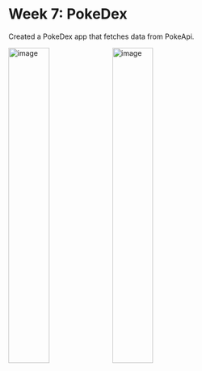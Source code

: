 # Week 7: PokeDex

Created a PokeDex app that fetches data from PokeApi.

<img width="40%" alt="image" src="https://github.com/user-attachments/assets/b6720af8-9f13-4038-889a-83db8543a439" />
<img width="40%" alt="image" src="https://github.com/user-attachments/assets/3b9ac861-a185-4779-afab-0e7dd7a0a52d" />

